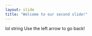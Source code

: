 ```yaml
---
layout: slide
title: "Welcome to our second slide!"
---
```

lol string
Use the left arrow to go back!
